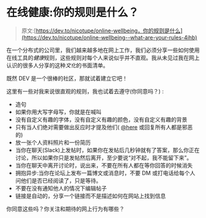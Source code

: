 # 在线健康:你的规则是什么？

> 原文:[https://dev.to/nicotupe/online-wellbeing，你的规则是什么](https://dev.to/nicotupe/online-wellbeing--what-are-your-rules-4ihb)

在一个分布式的公司里，我们越来越多地在网上工作，我们必须分享一些如何使用在线工具的*健康*规则，这些规则对每个人来说似乎并不直观。我从未见过我在网上认识的很多人分享的这种*文化*的书面清单。

既然 DEV 是一个很棒的社区，那就试着建立它吧！

这里有一些对我来说很直观的规则，我也试着去遵守(你同意吗？) :

*   造句
*   如果你用大写字母写，你就是在喊叫
*   没有自定义有趣的字体，没有自定义有趣的颜色，没有自定义有趣的背景
*   只有当人们绝对需要做出反应时才提及他们( [@here](https://dev.to/here) 或回复所有人都是邪恶的)
*   放一张个人资料照片和一份简历
*   当你在聊天(Slack)上发帖时，如果你在发帖后几秒钟就有了答案，那么你正在讨论，所以如果你只是发帖然后离开，至少要说“对不起，我不能留下来”。
*   当你在聊天中离开讨论时，说出来，不要在所有人都在等你回答的时候消失
*   拥抱异步:当你在论坛上发布一篇博文或消息时，不要 DM 或打电话给每个人问他们是否已经阅读了，只是等待。
*   不要在没有通知他人的情况下编辑帖子
*   链接是自动的，分享一个链接而不是描述如何在网站上找到信息

你同意这些吗？你关注和期待的网上行为有哪些？